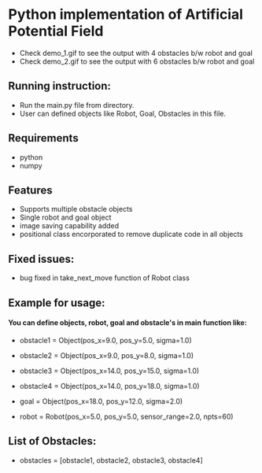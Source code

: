 # Python implementation of Artificial Potential Field

- Check demo_1.gif to see the output with 4 obstacles b/w robot and goal
- Check demo_2.gif to see the output with 6 obstacles b/w robot and goal

## Running instruction:
- Run the main.py file from directory. 
- User can defined objects like Robot, Goal, Obstacles in this file.

## Requirements
- python
- numpy

## Features
- Supports multiple obstacle objects 
- Single robot and goal object
- image saving capability added
- positional class encorporated to remove duplicate code in all objects

## Fixed issues:
- bug fixed in take_next_move function of Robot class

## Example for usage: 
#### You can define objects, robot, goal and obstacle's in main function like:
- obstacle1 = Object(pos_x=9.0, pos_y=5.0, sigma=1.0)
- obstacle2 = Object(pos_x=9.0, pos_y=8.0, sigma=1.0)
- obstacle3 = Object(pos_x=14.0, pos_y=15.0, sigma=1.0)
- obstacle4 = Object(pos_x=14.0, pos_y=18.0, sigma=1.0)
    
- goal = Object(pos_x=18.0, pos_y=12.0, sigma=2.0)

- robot = Robot(pos_x=5.0, pos_y=5.0, sensor_range=2.0, npts=60)

## List of Obstacles:
- obstacles = [obstacle1, obstacle2, obstacle3, obstacle4]
